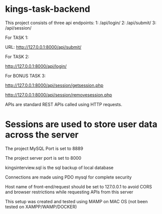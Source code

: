 # kings-task-backend

This project consists of three api endpoints:
1: /api/login/
2: /api/submit/
3: /api/session/

For TASK 1:

URL: http://127.0.0.1:8000/api/submit/


For TASK 2:

http://127.0.0.1:8000/api/login/


For BONUS TASK 3:

http://127.0.0.1:8000/api/session/getsession.php

http://127.0.0.1:8000/api/session/removesession.php


APIs are standard REST APIs called using HTTP requests.

# Sessions are used to store user data across the server

The project MySQL Port is set to 8889

The project server port is set to 8000

kingsinterview.sql is the sql backup of local database

Connections are made using PDO mysql for complete security

Host name of front-end/request should be set to 127.0.0.1 to avoid CORS and browser restrictions while requesting APIs from this server

This setup was created and tested using MAMP on MAC OS (not been tested on XAMPP/WAMP/DOCKER)
